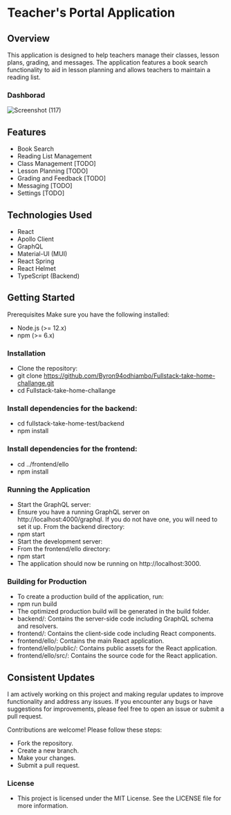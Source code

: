 # Teacher's Portal Application
## Overview
This application is designed to help teachers manage their classes, lesson plans, grading, and messages. The application features a book search functionality to aid in lesson planning and allows teachers to maintain a reading list.

### Dashborad
![Screenshot (117)](https://github.com/Byron94odhiambo/Fullstack-take-home-challange/assets/38424815/79c8f2cc-f58b-4828-9ee7-0208ed3f00ee)

## Features
- Book Search
- Reading List Management
- Class Management [TODO]
- Lesson Planning [TODO]
- Grading and Feedback [TODO]
- Messaging [TODO]
- Settings [TODO]

## Technologies Used
- React
- Apollo Client
- GraphQL
- Material-UI (MUI)
- React Spring
- React Helmet
- TypeScript (Backend)

## Getting Started
Prerequisites
Make sure you have the following installed:

- Node.js (>= 12.x)
- npm (>= 6.x)


### Installation
- Clone the repository:
- git clone https://github.com/Byron94odhiambo/Fullstack-take-home-challange.git
- cd Fullstack-take-home-challange


### Install dependencies for the backend:
- cd fullstack-take-home-test/backend
- npm install

 ### Install dependencies for the frontend:
  - cd ../frontend/ello
  - npm install

### Running the Application
- Start the GraphQL server:
- Ensure you have a running GraphQL server on http://localhost:4000/graphql. If you do not have one, you will need to set it up. From the backend directory:
- npm start
- Start the development server:
- From the frontend/ello directory:
- npm start
- The application should now be running on http://localhost:3000.

### Building for Production
- To create a production build of the application, run:
- npm run build
- The optimized production build will be generated in the build folder.
- backend/: Contains the server-side code including GraphQL schema and resolvers.
- frontend/: Contains the client-side code including React components.
- frontend/ello/: Contains the main React application.
- frontend/ello/public/: Contains public assets for the React application.
- frontend/ello/src/: Contains the source code for the React application.

## Consistent Updates
I am actively working on this project and making regular updates to improve functionality and address any issues. If you encounter any bugs or have suggestions for improvements, please feel free to open an issue or submit a pull request.


Contributions are welcome! Please follow these steps:

- Fork the repository.
- Create a new branch.
- Make your changes.
- Submit a pull request.
###  License
- This project is licensed under the MIT License. See the LICENSE file for more information.
